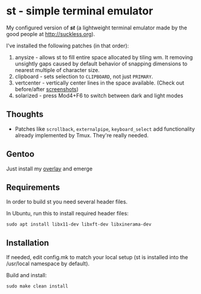 # st - simple terminal emulator
My configured version of ***st*** (a lightweight terminal emulator made by the good people
at http://suckless.org).

I've installed the following patches (in that order):
1. anysize - allows st to fill entire space allocated by tiling wm. It removing unsightly gaps caused by default behavior of snapping dimensions to nearest multiple of character size.
2. clipboard - sets selection to `CLIPBOARD`, not just `PRIMARY`.
3. vertcenter - vertically center lines in the space available. (Check out before/after [screenshots](https://st.suckless.org/patches/vertcenter/))
4. solarized - press Mod4+F6 to switch between dark and light modes

## Thoughts
* Patches like `scrollback`, `externalpipe`, `keyboard_select` add functionality already implemented by Tmux. They're really needed.

Gentoo
------------
Just install my [overlay](https://github.com/mobalt/gentoo-mods) and emerge

Requirements
------------
In order to build st you need several header files.

In Ubuntu, run this to install required header files:
```shell
sudo apt install libx11-dev libxft-dev libxinerama-dev
```


Installation
------------
If needed, edit config.mk to match your local setup (st is installed into
the /usr/local namespace by default).

Build and install:
```shell
sudo make clean install
```
